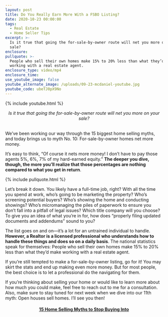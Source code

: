 ```yaml
---
layout: post
title: Do You Really Earn More With a FSBO Listing?
date: 2020-10-23 00:00:00
tags:
  - Real Estate
  - Home Seller Tips
excerpt: >-
  Is it true that going the for-sale-by-owner route will net you more on your
  sale?
enclosure:
pullquote: >-
  People who sell their own homes make 15% to 20% less than what they’d make
  working with a real estate agent.
enclosure_type: video/mp4
enclosure_time:
use_youtube_image: false
youtube_alternate_image: /uploads/09-23-mcdaniel-youtube.jpg
youtube_code: ubeTJ0pX9No
---
```


{% include youtube.html %}

<center><em>Is it true that going the for-sale-by-owner route will net you more on your sale?</em></center>

<br>We’ve been working our way through the 15 biggest home selling myths, and today brings us to myth No. 10: For-sale-by-owner homes net more money.

It’s easy to think, “Of course it nets more money\! I don’t have to pay those agents 5%, 6%, 7% of my hard-earned equity.” **The deeper you dive, though, the more you’ll realize that those percentages are nothing compared to what you get in return**.

{% include pullquote.html %}

Let’s break it down. You likely have a full-time job, right? With all the time you spend at work, who’s going to be marketing the property? Who’s screening potential buyers? Who’s showing the home and conducting showings? Who’s micromanaging the piles of paperwork to ensure you don’t fall into a pitfall of legal issues? Which title company will you choose? To give you an idea of what you’re in for, how does “properly filing updated documents and addendums” sound to you?

The list goes on and on—it’s a lot for an untrained individual to handle. **However, a Realtor is a licensed professional who understands how to handle these things and does so on a daily basis**. The national statistics speak for themselves: People who sell their own homes make 15% to 20% less than what they’d make working with a real estate agent.

If you’re still tempted to make a for-sale-by-owner listing, go for it\! You may skirt the stats and end up making even more money. But for most people, the best choice is to let a professional do the navigating for them.

If you’re thinking about selling your home or would like to learn more about how much you could make, feel free to reach out to me for a consultation. Also, make sure to stay tuned for next week when we dive into our 11th myth: Open houses sell homes. I’ll see you then\!

<center><h4><u><strong><a target="_blank" href="https://www.youtube.com/playlist?list=PL4Ay_MVLm6QGE37Lr8a94OqNrVBj-zDIw">15 Home Selling Myths to Stop Buying Into</a></strong></u></h4></center>